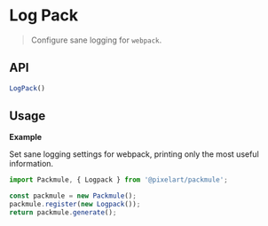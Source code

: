 # Log Pack
> Configure sane logging for `webpack`.

## API
```ts
LogPack()
```

## Usage

**Example**

Set sane logging settings for webpack, printing only the most useful information.

```ts
import Packmule, { Logpack } from '@pixelart/packmule';

const packmule = new Packmule();
packmule.register(new Logpack());
return packmule.generate();
```
